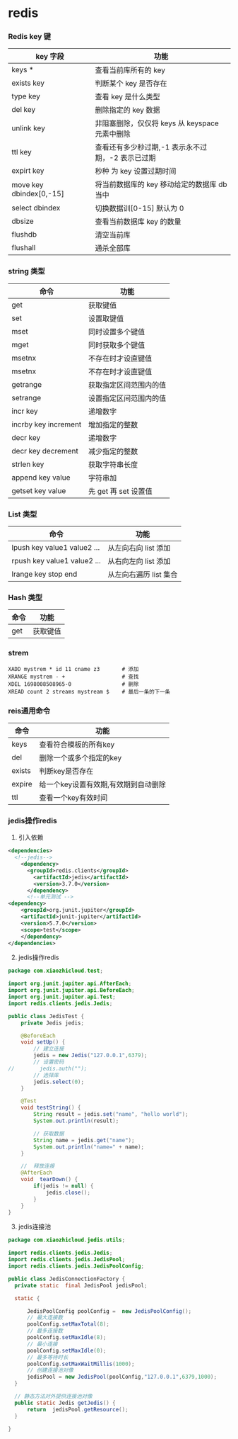 # redis

<!-- 地址：[reids](https://www.bilibili.com/video/BV13R4y1v7sP?p=1&vd_source=e38cd951f2ee7bda48ec574f4e9ba363) -->

### Redis key 键

| key 字段                | 功能                                              |
| ----------------------- | ------------------------------------------------- |
| keys \*                 | 查看当前库所有的 key                              |
| exists key              | 判断某个 key 是否存在                             |
| type key                | 查看 key 是什么类型                               |
| del key                 | 删除指定的 key 数据                               |
| unlink key              | 非阻塞删除，仅仅将 keys 从 keyspace 元素中删除    |
| ttl key                 | 查看还有多少秒过期,-1 表示永不过期，-2 表示已过期 |
| expirt key              | 秒种 为 key 设置过期时间                          |
| move key dbindex[0,-15] | 将当前数据库的 key 移动给定的数据库 db 当中       |
| select dbindex          | 切换数据训[0-15] 默认为 0                         |
| dbsize                  | 查看当前数据库 key 的数量                         |
| flushdb                 | 清空当前库                                        |
| flushall                | 通杀全部库                                        |

### string 类型

| 命令                 | 功能                   |
| -------------------- | ---------------------- |
| get                  | 获取键值               |
| set                  | 设置取键值             |
| mset                 | 同时设置多个键值       |
| mget                 | 同时获取多个键值       |
| msetnx               | 不存在时才设直键值     |
| msetnx               | 不存在时才设直键值     |
| getrange             | 获取指定区间范围内的值 |
| setrange             | 设置指定区间范围内的值 |
| incr key             | 递增数字               |
| incrby key increment | 增加指定的整数         |
| decr key             | 递增数字               |
| decr key decrement   | 减少指定的整数         |
| strlen key           | 获取字符串长度         |
| append key value     | 字符串加               |
| getset key value     | 先 get 再 set 设置值   |

### List 类型

| 命令                        | 功能                   |
| --------------------------- | ---------------------- |
| lpush key value1 value2 ... | 从左向右向 list 添加   |
| rpush key value1 value2 ... | 从右向左向 list 添加   |
| lrange key stop end         | 从左向右遍历 list 集合 |

### Hash 类型

| 命令 | 功能     |
| ---- | -------- |
| get  | 获取键值 |

### strem

```
XADD mystrem * id 11 cname z3       # 添加
XRANGE mystrem - +                  # 查找
XDEL 1698008508965-0                # 删除
XREAD count 2 streams mystream $    # 最后一条的下一条
```
### reis通用命令
| 命令                 | 功能                    |
| -------------------- | ---------------------- |
| keys                 | 查看符合模板的所有key     |
| del                  | 删除一个或多个指定的key    |
| exists               | 判断key是否存在           |
| expire               | 给一个key设置有效期,有效期到自动删除 |
| ttl                  | 查看一个key有效时间        |

### jedis操作redis

1. 引入依赖
```xml
<dependencies>
  <!--jedis-->
    <dependency>
      <groupId>redis.clients</groupId>
        <artifactId>jedis</artifactId>
        <version>3.7.0</version>
      </dependency>
      <!--单元测试 -->
<dependency>
    <groupId>org.junit.jupiter</groupId>
    <artifactId>junit-jupiter</artifactId>
    <version>5.7.0</version>
    <scope>test</scope>
    </dependency>
</dependencies>
```
2. jedis操作redis
```java
package com.xiaozhicloud.test;

import org.junit.jupiter.api.AfterEach;
import org.junit.jupiter.api.BeforeEach;
import org.junit.jupiter.api.Test;
import redis.clients.jedis.Jedis;

public class JedisTest {
    private Jedis jedis;

    @BeforeEach
    void setUp() {
        // 建立连接
        jedis = new Jedis("127.0.0.1",6379);
        // 设置密码
//        jedis.auth("");
        // 选择库
        jedis.select(0);
    }

    @Test
    void testString() {
        String result = jedis.set("name", "hello world");
        System.out.println(result);

        // 获取数据
        String name = jedis.get("name");
        System.out.println("name=" + name);
    }

    //  释放连接
    @AfterEach
    void  tearDown() {
        if(jedis != null) {
            jedis.close();
        }
    }
}

```
3. jedis连接池
```java
package com.xiaozhicloud.jedis.utils;

import redis.clients.jedis.Jedis;
import redis.clients.jedis.JedisPool;
import redis.clients.jedis.JedisPoolConfig;

public class JedisConnectionFactory {
  private static  final JedisPool jedisPool;

  static {

      JedisPoolConfig poolConfig =  new JedisPoolConfig();
      // 最大连接数
      poolConfig.setMaxTotal(8);
      // 最多连接数
      poolConfig.setMaxIdle(8);
      // 最小连接
      poolConfig.setMaxIdle(0);
      // 最多等待时长
      poolConfig.setMaxWaitMillis(1000);
      // 创建连接池对像
      jedisPool = new JedisPool(poolConfig,"127.0.0.1",6379,1000);
  }

  // 静态方法对外提供连接池对像
  public static Jedis getJedis() {
      return  jedisPool.getResource();
  }

}

```







